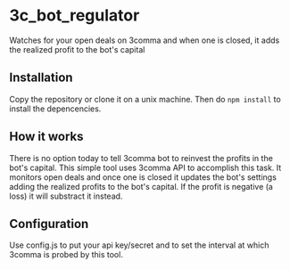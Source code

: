 # 3c_bot_regulator
Watches for your open deals on 3comma and when one is closed, it adds the realized profit to the bot's capital

Installation
--

Copy the repository or clone it on a unix machine. Then do `npm install` to install the depencencies.

How it works
--

There is no option today to tell 3comma bot to reinvest the profits in the bot's capital. This simple tool uses 3comma API to accomplish this task. It monitors open deals and once one is closed it updates the bot's settings adding the realized profits to the bot's capital. If the profit is negative (a loss) it will substract it instead.

Configuration
--

Use config.js to put your api key/secret and to set the interval at which 3comma is probed by this tool.
